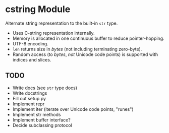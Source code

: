 # cstring Module

Alternate string representation to the built-in `str` type.

* Uses C-string representation internally.
* Memory is allocated in one continuous buffer to reduce pointer-hopping.
* UTF-8 encoding.
* `len` returns size in _bytes_ (not including terminating zero-byte).
* Random access (to _bytes_, *not* Unicode code points) is supported with indices and slices.

## TODO

* Write docs (see `str` type docs)
* Write docstrings
* Fill out setup.py
* Implement repr
* Implement iter (iterate over Unicode code points, "runes")
* Implement str methods
* Implement buffer interface?
* Decide subclassing protocol
